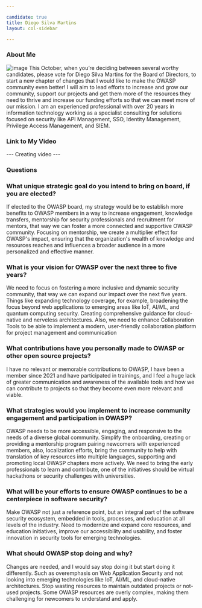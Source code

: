 ```yaml
---

candidate: true
title: Diego Silva Martins
layout: col-sidebar

---
```


### About Me
![image](https://github.com/user-attachments/assets/407ed4db-ca1f-419e-8c54-20d503598a88)  This October, when you’re deciding between several worthy candidates, please vote for Diego Silva Martins for the Board of Directors, to start a new chapter of changes that I would like to make the OWASP community even better!
I will aim to lead efforts to increase and grow our community, support our projects and get them more of the resources they need to thrive and increase our funding efforts so that we can meet more of our mission.
I am an experienced professional with over 20 years in information technology working as a specialist consulting for solutions focused on security like API Management, SSO, Identity Management, Privilege Access Management, and SIEM. 

### Link to My Video
--- Creating video ---
### Questions

### What unique strategic goal do you intend to bring on board, if you are elected? ###
If elected to the OWASP board, my strategy would be to establish more benefits to OWASP members in a way to increase engagement, knowledge transfers, mentorship for security professionals and recruitment for mentors, that way we can foster a more connected and supportive OWASP community. 
Focusing on mentorship, we create a multiplier effect for OWASP's impact, ensuring that the organization's wealth of knowledge and resources reaches and influences a broader audience in a more personalized and effective manner.

### What is your vision for OWASP over the next three to five years? ###
We need to focus on fostering a more inclusive and dynamic security community, that way we can expand our impact over the next five years. Things like expanding technology coverage, for example, broadening the focus beyond web applications to emerging areas like IoT, AI/ML, and quantum computing security. Creating comprehensive guidance for cloud-native and nerveless architectures. 
Also, we need to enhance Collaboration Tools to be able to implement a modern, user-friendly collaboration platform for project management and communication

### What contributions have you personally made to OWASP or other open source projects? ###
I have no relevant or memorable contributions to OWASP, I have been a member since 2021 and have participated in trainings, and I feel a huge lack of greater communication and awareness of the available tools and how we can contribute to projects so that they become even more relevant and viable. 

### What strategies would you implement to increase community engagement and participation in OWASP? ###
OWASP needs to be more accessible, engaging, and responsive to the needs of a diverse global community. Simplify the onboarding, creating or providing a mentorship program pairing newcomers with experienced members, also, localization efforts, bring the community to help with translation of key resources into multiple languages, supporting and promoting local OWASP chapters more actively. We need to bring the early professionals to learn and contribute, one of the initiatives should be virtual hackathons or security challenges with universities. 

### What will be your efforts to ensure OWASP continues to be a centerpiece in software security? ###
Make OWASP not just a reference point, but an integral part of the software security ecosystem, embedded in tools, processes, and education at all levels of the industry. Need to modernize and expand core resources, and education initiatives, improve our accessibility and usability, and foster innovation in security tools for emerging technologies. 

### What should OWASP stop doing and why? ###
Changes are needed, and I would say stop doing it but start doing it differently. Such as overemphasis on Web Application Security and not looking into emerging technologies like IoT, AI/ML, and cloud-native architectures. Stop wasting resources to maintain outdated projects or not-used projects. Some OWASP resources are overly complex, making them challenging for newcomers to understand and apply.
